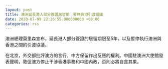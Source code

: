 ```yaml
---
layout: post
title: 澳洲延長港人部分簽證居留期　暫停與港引渡協議
date: 2020-07-09 22:26:55.000000000 +08:00
categories: rss
---
```


澳洲總理莫里森宣布，延長港人部分簽證的居留期限至5年，以及暫停執行澳洲與香港之間的引渡協議。

在北京，外交部批評澳方的言行，中方保留作出反應的權利。中國駐澳洲大使館發表聲明，敦促澳方停止干涉香港事務和中國內政，否則必將自食其果。
